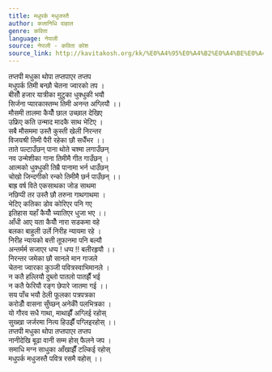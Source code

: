 ```yaml
---
title: मधुपर्क मधुजस्तै
author: कलानिधि दाहाल
genre: कविता
language: नेपाली
source: नेपाली - कविता कोश
source_link: http://kavitakosh.org/kk/%E0%A4%95%E0%A4%B2%E0%A4%BE%E0%A4%A8%E0%A4%BF%E0%A4%A7%E0%A4%BF_%E0%A4%A6%E0%A4%BE%E0%A4%B9%E0%A4%BE%E0%A4%B2
---
```


तप्तपी मधुका थोपा तप्तपाएर तप्तप  
मधुपर्क तिमी बन्छौ चेतना ज्वारको तप ।  
बीसौँ हजार यात्रीका मुटुका धुक्धुकी भयौ  
सिर्जना प्यारकास्तम्भ तिमी अनन्त अग्लियौ ।।  
मौसमी तालमा कैयौँ छाल उच्छाल देखिए  
उफ्रिए कति उन्माद मादकै साथ भेटिए ।  
सबै मौसममा उस्तै कुस्ती खेली निरन्तर  
विजयश्री तिमी पैरी रहेका छौ सधैँभर ।।  
ताते पल्टाउँछन् पाना थोते चश्मा लगाउँछन्  
नव उन्मेशीका गाना तिमीमै गीत गाउँछन् ।  
आत्मको धुक्धुकी तिम्रै पानामा भर्न धाउँछन्  
चोखो जिन्दगीको रन्को तिमीमै छर्न पाउँछन् ।।  
बाह्र वर्ष विते एकसाथका जोड साथमा  
नछिप्पी तर उस्तै छौ तरुना गाथगाथमा ।  
भेटिए कतिका डोव कोरिएर पनि गए  
इतिहास यहाँ कैयौँ च्यातिएर धुजा भए ।।  
आँधी आए यता कैयौँ नारा सडकमा वहे  
बलका बाहुली उर्ले निरीह न्यायमा रहे ।  
निरीह न्यायको बत्ती तूफानमा पनि बल्यौ  
अन्तर्मर्म सजाएर धप्प ! धप्प !! बलीरहृयौ ।।  
निरन्तर जमेका छौ सानले मान गाजले  
चेतना ज्वारका कुञ्जी पवित्रस्वाभिमानले ।  
न कतै हल्लियौ दुब्लो पातलो पातझैँ भई  
न कतै फेरियौ रङ्ग छेपारे जातमा गई ।।  
सय पाँच भयौ ठेली फूलका पत्रपत्रका  
करोडौँ वासना सुँघ्छन् अनेकौँ पलभित्रका ।  
यो गौरव सधै गाथा, माथाझैँ अग्लिई रहोस्  
सुख्खा जर्जरमा नित्य हिउझैँ पग्लिइरहोस् ।।  
तप्तपी मधुका थोपा तप्तपाएर तप्तप  
नानीदेखि बूढा वानी सम्म होस् फैलने जप ।  
समाधि मग्न साधुका आँखाझैँ टल्किई रहोस्  
मधुपर्क मधुजस्तै पवित्र रसमै वहोस् ।।
